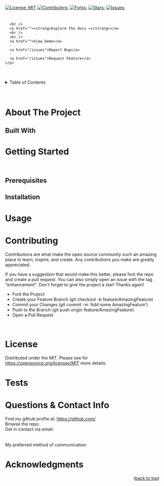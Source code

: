  
  [![License: MIT](https://img.shields.io/badge/License-MIT-yellow.svg)](https://opensource.org/licenses/MIT)
  [![Contributers: ](https://img.shields.io/github/contributors//?color=brightgreen&label=Contributors)](/graphs/contributers) 
  [![Forks: ](https://img.shields.io/github/forks//?color=blue&label=Forks)](/network/members) 
  [![Stars: ](https://img.shields.io/github/stars//?color=blueviolet&label=Stars)](/stargazers)
  [![Issues: ](https://img.shields.io/github/issues//?color=red&label=Issues)](/issues)

  <h1 align="center"></h3>
  
  <div>
    <p align="center">
      
      <br />
      <a href=""><strong>Explore the docs »</strong></a>
      <br />
      <br />
      <a href="">View Demo</a>
      ·
      <a href="/issues">Report Bug</a>
      ·
      <a href="/issues">Request Feature</a>
    </p>
  </div>

  <br />
  <br />
  
  <!-- TABLE OF CONTENTS -->
  <details>
    <summary>Table of Contents</summary>
    <ul>
      <li>
        <a href="#about-the-project">About The Project</a>
        <ul>
          <li><a href="#built-with">Built With</a></li>
        </ul>
      </li>
      <li>
        <a href="#getting-started">Getting Started</a>
        <ul>
          <li><a href="#prerequisites">Prerequisites</a></li>
          <li><a href="#installation">Installation</a></li>
        </ul>
      </li>
      <li><a href="#usage">Usage</a></li>
      <li><a href="#contributing">Contributing</a></li>
      <li><a href="#license">License</a></li>
      <li><a href="#contact">Contact</a></li>
      <li><a href="#acknowledgments">Acknowledgments</a></li>
    </ul>
  </details>

  <br />
  <br />
  
  
  
  <!-- ABOUT THE PROJECT -->
  # About The Project
  

  
  ## Built With
  

  
  
  <!-- GETTING STARTED -->
  # Getting Started
  <br />
  
  ## Prerequisites
  
  
  ## Installation
  

  
  <!-- USAGE EXAMPLES -->
  # Usage
  
  
  
  <!-- CONTRIBUTING -->
  # Contributing
  Contributions are what make the open source community such an amazing place to learn, inspire, and create. Any contributions you make are greatly appreciated.
    
  If you have a suggestion that would make this better, please fork the repo and create a pull request. You can also simply open an issue with the tag "enhancement". Don't forget to give the project a star! Thanks again!
    
  * Fork the Project
  * Create your Feature Branch (git checkout -b feature/AmazingFeature)
  * Commit your Changes (git commit -m 'Add some AmazingFeature')
  * Push to the Branch (git push origin feature/AmazingFeature)
  * Open a Pull Request

</br>
  
  
  <!-- LICENSE -->
  # License
  Distributed under the MIT. Please see for https://opensource.org/licenses/MIT more details. 

  
  <!-- TEST -->
  # Tests
  
  
  
  <!-- QUESTIONS & CONTACT -->
  # Questions & Contact Info
  Find my github profile at: https://github.com/ </br>
  Browse the repo:  </br>
  Get in contact via email:  
  </br></br>
  My preferred method of communication: 
  
  
  <!-- ACKNOWLEDGMENTS -->
  # Acknowledgments
  
  <p align="right">(<a href="#top">back to top</a>)</p>  
